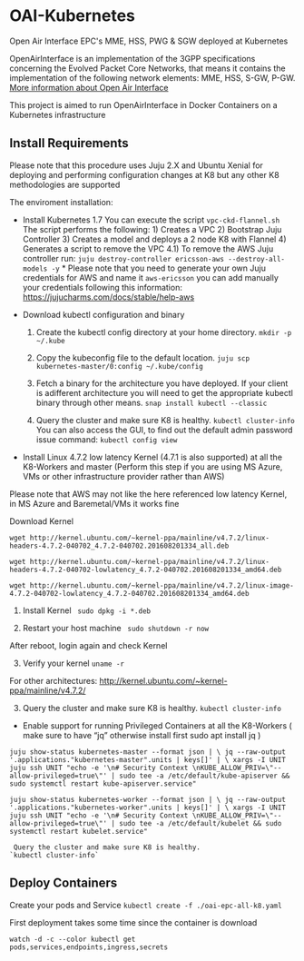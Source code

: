 # OAI-Kubernetes
Open Air Interface EPC's MME, HSS, PWG &amp; SGW deployed at Kubernetes

OpenAirInterface is an implementation of the 3GPP specifications concerning the Evolved Packet Core Networks, that means it contains the implementation of the following network elements: MME, HSS, S-GW, P-GW.
[More information about Open Air Interface](https://gitlab.eurecom.fr/oai/openair-cn)

This project is aimed to run OpenAirInterface  in Docker Containers on a Kubernetes infrastructure

## Install Requirements
Please note that this procedure uses Juju 2.X and Ubuntu Xenial for deploying and performing configuration changes at K8 but any other K8 methodologies are supported


The enviroment installation:

- Install Kubernetes 1.7 
    You can execute the script `vpc-ckd-flannel.sh`
            The script performs the following:
                1) Creates a VPC
                2) Bootstrap Juju Controller
                3) Creates a model and deploys a 2 node K8 with Flannel
                4) Generates a script to remove the VPC
                4.1) To remove the AWS Juju controller run:
                    `juju destroy-controller ericsson-aws --destroy-all-models -y` 
            * Please note that you need to generate your own Juju credentials for AWS and name it `aws-ericsson` you can add manually your credentials following this information: https://jujucharms.com/docs/stable/help-aws

- Download kubectl configuration and binary

   1) Create the kubectl config directory at your home directory.
    `mkdir -p ~/.kube`

   2) Copy the kubeconfig file to the default location.
    `juju scp kubernetes-master/0:config ~/.kube/config` 
   
   3) Fetch a binary for the architecture you have deployed. 
   If your client is adifferent architecture you will need to get the appropriate kubectl binary through other means.
    `snap install kubectl --classic`
    

   4) Query the cluster and make sure K8 is healthy.
    `kubectl cluster-info`
    You can also access the GUI, to find out the default admin password issue command:
     `kubectl config view`
    

- Install Linux 4.7.2 low latency Kernel (4.7.1 is also supported) at all the K8-Workers and master (Perform this step if you are using MS Azure, VMs or other infrastructure provider rather than AWS)

Please note that AWS may not like the here referenced low latency Kernel, in MS Azure and Baremetal/VMs it works fine

Download Kernel

 `wget http://kernel.ubuntu.com/~kernel-ppa/mainline/v4.7.2/linux-headers-4.7.2-040702_4.7.2-040702.201608201334_all.deb`

 `wget http://kernel.ubuntu.com/~kernel-ppa/mainline/v4.7.2/linux-headers-4.7.2-040702-lowlatency_4.7.2-040702.201608201334_amd64.deb`

 `wget http://kernel.ubuntu.com/~kernel-ppa/mainline/v4.7.2/linux-image-4.7.2-040702-lowlatency_4.7.2-040702.201608201334_amd64.deb`

  1) Install Kernel
 ` sudo dpkg -i *.deb`

  2) Restart your host machine
 ` sudo shutdown -r now`

After reboot, login again and check Kernel

   3) Verify your kernel
   `uname -r`

For other architectures:
http://kernel.ubuntu.com/~kernel-ppa/mainline/v4.7.2/

3) Query the cluster and make sure K8 is healthy.
    `kubectl cluster-info`
    
- Enable support for running Privileged Containers at all the K8-Workers
( make sure to have “jq” otherwise install first sudo apt install jq )

`juju show-status kubernetes-master --format json | \
    jq --raw-output '.applications."kubernetes-master".units | keys[]' | \
    xargs -I UNIT juju ssh UNIT "echo -e '\n# Security Context \nKUBE_ALLOW_PRIV=\"--allow-privileged=true\"' | sudo tee -a /etc/default/kube-apiserver && sudo systemctl restart kube-apiserver.service"`

`juju show-status kubernetes-worker --format json | \
    jq --raw-output '.applications."kubernetes-worker".units | keys[]' | \
    xargs -I UNIT juju ssh UNIT "echo -e '\n# Security Context \nKUBE_ALLOW_PRIV=\"--allow-privileged=true\"' | sudo tee -a /etc/default/kubelet && sudo systemctl restart kubelet.service"`
    
     Query the cluster and make sure K8 is healthy.
    `kubectl cluster-info`

## Deploy Containers

Create your pods and Service
    `kubectl create -f ./oai-epc-all-k8.yaml`

First deployment takes some time since the container is download

`watch -d -c --color kubectl get pods,services,endpoints,ingress,secrets`


